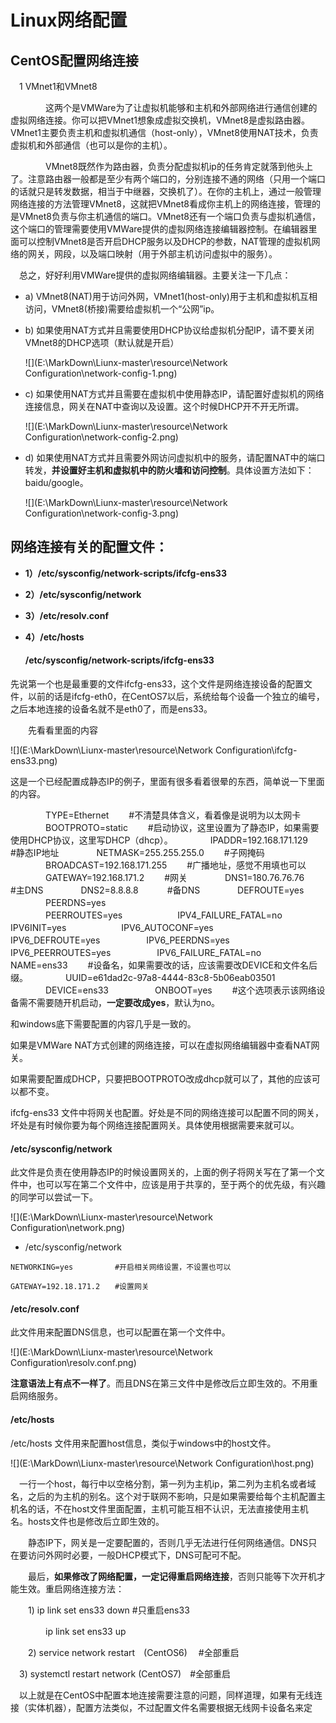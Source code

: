 

#                  Linux网络配置

## CentOS配置网络连接

　1 VMnet1和VMnet8

　　　　这两个是VMWare为了让虚拟机能够和主机和外部网络进行通信创建的虚拟网络连接。你可以把VMnet1想象成虚拟交换机，VMnet8是虚拟路由器。VMnet1主要负责主机和虚拟机通信（host-only），VMnet8使用NAT技术，负责虚拟机和外部通信（也可以是你的主机）。

　　　　VMnet8既然作为路由器，负责分配虚拟机ip的任务肯定就落到他头上了。注意路由器一般都是至少有两个端口的，分别连接不通的网络（只用一个端口的话就只是转发数据，相当于中继器，交换机了）。在你的主机上，通过一般管理网络连接的方法管理VMnet8，这就把VMnet8看成你主机上的网络连接，管理的是VMnet8负责与你主机通信的端口。VMnet8还有一个端口负责与虚拟机通信，这个端口的管理需要使用VMWare提供的虚拟网络连接编辑器控制。在编辑器里面可以控制VMnet8是否开启DHCP服务以及DHCP的参数，NAT管理的虚拟机网络的网关，网段，以及端口映射（用于外部主机访问虚拟中的服务）。

　总之，好好利用VMWare提供的虚拟网络编辑器。主要关注一下几点：

- a) VMnet8(NAT)用于访问外网，VMnet1(host-only)用于主机和虚拟机互相访问，VMnet8(桥接)需要给虚拟机一个“公网”ip。

- b) 如果使用NAT方式并且需要使用DHCP协议给虚拟机分配IP，请不要关闭VMnet8的DHCP选项（默认就是开启）

  ![](E:\MarkDown\Liunx-master\resource\Network Configuration\network-config-1.png)



- c) 如果使用NAT方式并且需要在虚拟机中使用静态IP，请配置好虚拟机的网络连接信息，网关在NAT中查询以及设置。这个时候DHCP开不开无所谓。

  ![](E:\MarkDown\Liunx-master\resource\Network Configuration\network-config-2.png)

- d) 如果使用NAT方式并且需要外网访问虚拟机中的服务，请配置NAT中的端口转发，**并设置好主机和虚拟机中的防火墙和访问控制**。具体设置方法如下：baidu/google。

  ![](E:\MarkDown\Liunx-master\resource\Network Configuration\network-config-3.png)





## 网络连接有关的配置文件：

- **1）/etc/sysconfig/network-scripts/ifcfg-ens33**

- **2）/etc/sysconfig/network**

- **3）/etc/resolv.conf**

- **4）/etc/hosts**

  #### /etc/sysconfig/network-scripts/ifcfg-ens33

先说第一个也是最重要的文件ifcfg-ens33，这个文件是网络连接设备的配置文件，以前的话是ifcfg-eth0，在CentOS7以后，系统给每个设备一个独立的编号，之后本地连接的设备名就不是eth0了，而是ens33。

　　先看看里面的内容

![](E:\MarkDown\Liunx-master\resource\Network Configuration\ifcfg-ens33.png)



这是一个已经配置成静态IP的例子，里面有很多看着很晕的东西，简单说一下里面的内容。　　

　　　　TYPE=Ethernet　　                  #不清楚具体含义，看着像是说明为以太网卡
　　　　BOOTPROTO=static　　               #启动协议，这里设置为了静态IP，如果需要使用DHCP协议，这里写DHCP（dhcp）。
　　　　IPADDR=192.168.171.129　　         #静态IP地址
　　　　NETMASK=255.255.255.0　　          #子网掩码
　　　　BROADCAST=192.168.171.255　　      #广播地址，感觉不用填也可以
　　　　GATEWAY=192.168.171.2　　          #网关
　　　　DNS1=180.76.76.76　　              #主DNS
　　　　DNS2=8.8.8.8　　　                 #备DNS
　　　　DEFROUTE=yes　　                  
　　　　PEERDNS=yes　　                   
　　　　PEERROUTES=yes　　
　　　　IPV4_FAILURE_FATAL=no　　
　　　　IPV6INIT=yes　　
　　　　IPV6_AUTOCONF=yes　　
　　　　IPV6_DEFROUTE=yes　
　　　　IPV6_PEERDNS=yes　
　　　　IPV6_PEERROUTES=yes　
　　　　IPV6_FAILURE_FATAL=no　　
　　　　NAME=ens33　　                    #设备名，如果需要改的话，应该需要改DEVICE和文件名后缀。
　　　　UUID=e61dad2c-97a8-4444-83c8-5b06eab03501
　　　　DEVICE=ens33　 
　　　　ONBOOT=yes　　                    #这个选项表示该网络设备需不需要随开机启动，**一定要改成yes**，默认为no。



和windows底下需要配置的内容几乎是一致的。

如果是VMWare NAT方式创建的网络连接，可以在虚拟网络编辑器中查看NAT网关。

如果需要配置成DHCP，只要把BOOTPROTO改成dhcp就可以了，其他的应该可以都不变。

ifcfg-ens33 文件中将网关也配置。好处是不同的网络连接可以配置不同的网关，坏处是有时候你要为每个网络连接配置网关。具体使用根据需要来就可以。

#### /etc/sysconfig/network

此文件是负责在使用静态IP的时候设置网关的，上面的例子将网关写在了第一个文件中，也可以写在第二个文件中，应该是用于共享的，至于两个的优先级，有兴趣的同学可以尝试一下。

![](E:\MarkDown\Liunx-master\resource\Network Configuration\network.png)

- /etc/sysconfig/network

```
NETWORKING=yes　　      #开启相关网络设置，不设置也可以

GATEWAY=192.18.171.2　　#设置网关

```

#### /etc/resolv.conf

此文件用来配置DNS信息，也可以配置在第一个文件中。



![](E:\MarkDown\Liunx-master\resource\Network Configuration\resolv.conf.png)

**注意语法上有点不一样了**。而且DNS在第三文件中是修改后立即生效的。不用重启网络服务。

#### /etc/hosts

/etc/hosts 文件用来配置host信息，类似于windows中的host文件。

![](E:\MarkDown\Liunx-master\resource\Network Configuration\host.png)

　一行一个host，每行中以空格分割，第一列为主机ip，第二列为主机名或者域名，之后的为主机的别名。这个对于联网不影响，只是如果需要给每个主机配置主机名的话，不在host文件里面配置，主机可能互相不认识，无法直接使用主机名。hosts文件也是修改后立即生效的。

　　静态IP下，网关是一定要配置的，否则几乎无法进行任何网络通信。DNS只在要访问外网时必要，一般DHCP模式下，DNS可配可不配。

　　最后，**如果修改了网络配置，一定记得重启网络连接**，否则只能等下次开机才能生效。重启网络连接方法：

　　1) ip link set ens33 down #只重启ens33

　　　　ip link set ens33 up　

　　2) service network restart　(CentOS6)　 #全部重启

  　3) systemctl restart network (CentOS7)　#全部重启

 　以上就是在CentOS中配置本地连接需要注意的问题，同样道理，如果有无线连接（实体机器），配置方法类似，不过配置文件名需要根据无线网卡设备名来定

 

 
